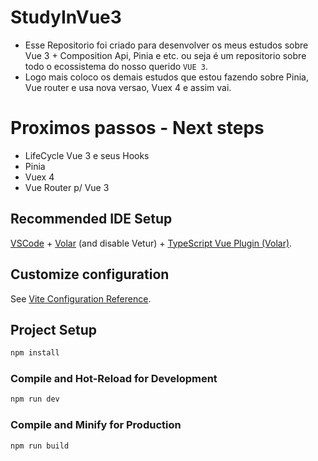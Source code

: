 # StudyInVue3

 - Esse Repositorio foi criado para desenvolver os meus estudos sobre Vue 3 + Composition Api, Pinia e etc. ou seja é um repositorio sobre todo o ecossistema do nosso querido `VUE 3`. 
 - Logo mais coloco os demais estudos que estou fazendo sobre Pinia, Vue router e usa nova versao, Vuex 4 e assim vai.

# Proximos passos - Next steps

- LifeCycle Vue 3 e seus Hooks 
- Pinia
- Vuex 4
- Vue Router p/ Vue 3


## Recommended IDE Setup

[VSCode](https://code.visualstudio.com/) + [Volar](https://marketplace.visualstudio.com/items?itemName=johnsoncodehk.volar) (and disable Vetur) + [TypeScript Vue Plugin (Volar)](https://marketplace.visualstudio.com/items?itemName=johnsoncodehk.vscode-typescript-vue-plugin).

## Customize configuration

See [Vite Configuration Reference](https://vitejs.dev/config/).

## Project Setup

```sh
npm install
```

### Compile and Hot-Reload for Development

```sh
npm run dev
```

### Compile and Minify for Production

```sh
npm run build
```
